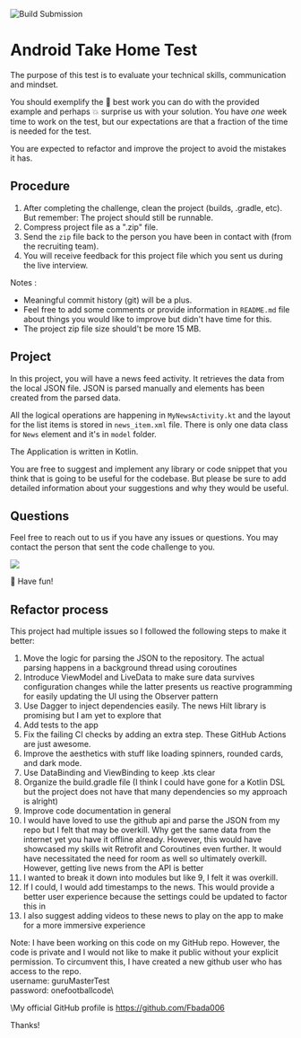 ![Build Submission](https://github.com/Fbada006/OnefootballCodingChallenge/workflows/Build%20Submission/badge.svg)

# Android Take Home Test

The purpose of this test is to evaluate your technical skills, communication and mindset.

You should exemplify the :muscle: best work you can do with the provided example and perhaps :boom: surprise us with your solution. You have *one* week time to work on the test, but our expectations are that a fraction of the time is needed for the test.

You are expected to refactor and improve the project to avoid the mistakes it has.

## Procedure

1. After completing the challenge, clean the project (builds, .gradle, etc). But remember: The project should still be runnable.
2. Compress project file as a ".zip" file.
3. Send the `zip` file back to the person you have been in contact with (from the recruiting team).
4. You will receive feedback for this project file which you sent us during the live interview.

Notes :
   - Meaningful commit history (git) will be a plus.
   - Feel free to add some comments or provide information in `README.md` file about things you would like to improve but didn't have time for this.
   - The project zip file size should't be more 15 MB.

## Project

In this project, you will have a news feed activity. It retrieves the data from the local JSON file.
JSON is parsed manually and elements has been created from the parsed data. 

All the logical operations are happening in `MyNewsActivity.kt` and the layout for the list items is 
stored in `news_item.xml` file. There is only one data class for `News` element and it's in `model` folder.

The Application is written in Kotlin.

You are free to suggest and implement any library or code snippet that you think that is going to be useful 
for the codebase. But please be sure to add detailed information about your suggestions and why they would be useful. 

## Questions

Feel free to reach out to us if you have any issues or questions. You may contact the person that sent the 
code challenge to you.

![](https://media.giphy.com/media/uADx98ByhpOwcE7KhW/giphy.gif)

:rocket: Have fun!

## Refactor process
This project had multiple issues so I followed the following steps to make it better:
1. Move the logic for parsing the JSON to the repository. The actual parsing happens in a background
 thread using coroutines
2. Introduce ViewModel and LiveData to make sure data survives configuration changes while the latter
presents us reactive programming for easily updating the UI using the Observer pattern
3. Use Dagger to inject dependencies easily. The news Hilt library is promising but I am yet to
explore that
4. Add tests to the app
5. Fix the failing CI checks by adding an extra step. These GitHub Actions are just awesome.
6. Improve the aesthetics with stuff like loading spinners, rounded cards, and dark mode.
7. Use DataBinding and ViewBinding to keep .kts clear
8. Organize the build.gradle file (I think I could have gone for a Kotlin DSL but the project does not
have that many dependencies so my approach is alright)
9. Improve code documentation in general
10. I would have loved to use the github api and parse the JSON from my repo but I felt that may be
overkill. Why get the same data from the internet yet you have it offline already. However, this would
have showcased my skills wit Retrofit and Coroutines even further. It would have necessitated the need
for room as well so ultimately overkill. However, getting live news from the API is better
11. I wanted to break it down into modules but like 9, I felt it was overkill.
12. If I could, I would add timestamps to the news. This would provide a better user experience because
the settings could be updated to factor this in
13. I also suggest adding videos to these news to play on the app to make for a more immersive
experience

Note: I have been working on this code on my GitHub repo. However, the code is private and I would
not like to make it public without your explicit permission. To circumvent this, I have created a
new github user who has access to the repo.\
        username: guruMasterTest\
        password: onefootballcode\

\My official GitHub profile is https://github.com/Fbada006

Thanks!

